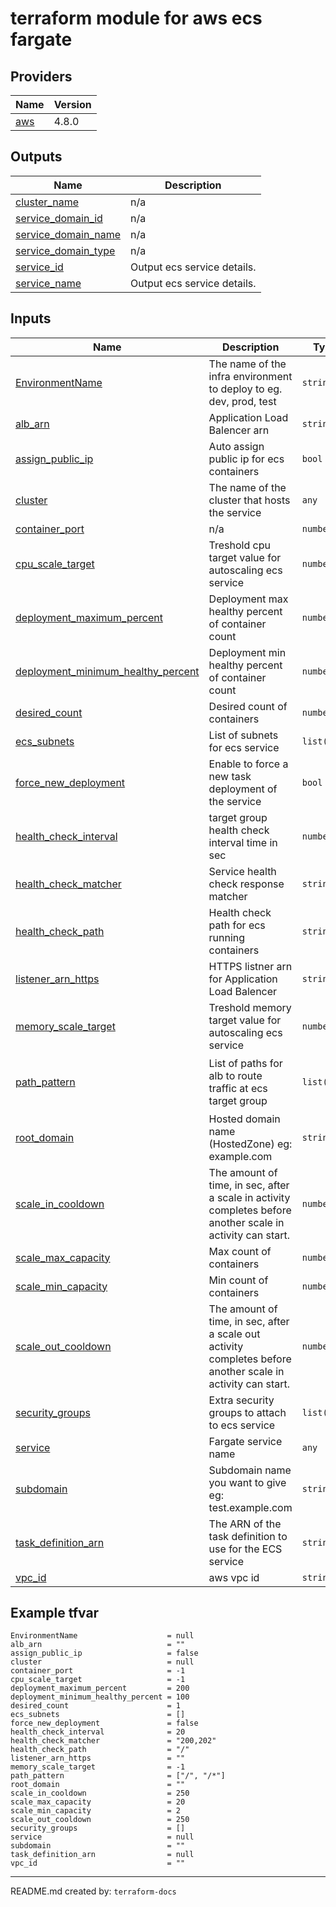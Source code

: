 <!-- BEGIN_TF_DOCS -->
# terraform module for aws ecs fargate

## Providers

| Name | Version |
|------|---------|
| <a name="provider_aws"></a> [aws](#provider\_aws) | 4.8.0 |

## Outputs

| Name | Description |
|------|-------------|
| <a name="output_cluster_name"></a> [cluster\_name](#output\_cluster\_name) | n/a |
| <a name="output_service_domain_id"></a> [service\_domain\_id](#output\_service\_domain\_id) | n/a |
| <a name="output_service_domain_name"></a> [service\_domain\_name](#output\_service\_domain\_name) | n/a |
| <a name="output_service_domain_type"></a> [service\_domain\_type](#output\_service\_domain\_type) | n/a |
| <a name="output_service_id"></a> [service\_id](#output\_service\_id) | Output ecs service details. |
| <a name="output_service_name"></a> [service\_name](#output\_service\_name) | Output ecs service details. |

## Inputs

| Name | Description | Type | Default | Required |
|------|-------------|------|---------|:--------:|
| <a name="input_EnvironmentName"></a> [EnvironmentName](#input\_EnvironmentName) | The name of the infra environment to deploy to eg. dev, prod, test | `string` | n/a | yes |
| <a name="input_alb_arn"></a> [alb\_arn](#input\_alb\_arn) | Application Load Balencer arn | `string` | `""` | no |
| <a name="input_assign_public_ip"></a> [assign\_public\_ip](#input\_assign\_public\_ip) | Auto assign public ip for ecs containers | `bool` | `false` | no |
| <a name="input_cluster"></a> [cluster](#input\_cluster) | The name of the cluster that hosts the service | `any` | n/a | yes |
| <a name="input_container_port"></a> [container\_port](#input\_container\_port) | n/a | `number` | `-1` | no |
| <a name="input_cpu_scale_target"></a> [cpu\_scale\_target](#input\_cpu\_scale\_target) | Treshold cpu target value for autoscaling ecs service | `number` | `-1` | no |
| <a name="input_deployment_maximum_percent"></a> [deployment\_maximum\_percent](#input\_deployment\_maximum\_percent) | Deployment max healthy percent of container count | `number` | `200` | no |
| <a name="input_deployment_minimum_healthy_percent"></a> [deployment\_minimum\_healthy\_percent](#input\_deployment\_minimum\_healthy\_percent) | Deployment min healthy percent of container count | `number` | `100` | no |
| <a name="input_desired_count"></a> [desired\_count](#input\_desired\_count) | Desired count of containers | `number` | `1` | no |
| <a name="input_ecs_subnets"></a> [ecs\_subnets](#input\_ecs\_subnets) | List of subnets for ecs service | `list(any)` | `[]` | no |
| <a name="input_force_new_deployment"></a> [force\_new\_deployment](#input\_force\_new\_deployment) | Enable to force a new task deployment of the service | `bool` | `false` | no |
| <a name="input_health_check_interval"></a> [health\_check\_interval](#input\_health\_check\_interval) | target group health check interval time in sec | `number` | `20` | no |
| <a name="input_health_check_matcher"></a> [health\_check\_matcher](#input\_health\_check\_matcher) | Service health check response matcher | `string` | `"200,202"` | no |
| <a name="input_health_check_path"></a> [health\_check\_path](#input\_health\_check\_path) | Health check path for ecs running containers | `string` | `"/"` | no |
| <a name="input_listener_arn_https"></a> [listener\_arn\_https](#input\_listener\_arn\_https) | HTTPS listner arn for Application Load Balencer | `string` | `""` | no |
| <a name="input_memory_scale_target"></a> [memory\_scale\_target](#input\_memory\_scale\_target) | Treshold memory target value for autoscaling ecs service | `number` | `-1` | no |
| <a name="input_path_pattern"></a> [path\_pattern](#input\_path\_pattern) | List of paths for alb to route traffic at ecs target group | `list(any)` | <pre>[<br>  "/",<br>  "/*"<br>]</pre> | no |
| <a name="input_root_domain"></a> [root\_domain](#input\_root\_domain) | Hosted domain name (HostedZone) eg: example.com | `string` | `""` | no |
| <a name="input_scale_in_cooldown"></a> [scale\_in\_cooldown](#input\_scale\_in\_cooldown) | The amount of time, in sec, after a scale in activity completes before another scale in activity can start. | `number` | `250` | no |
| <a name="input_scale_max_capacity"></a> [scale\_max\_capacity](#input\_scale\_max\_capacity) | Max count of containers | `number` | `20` | no |
| <a name="input_scale_min_capacity"></a> [scale\_min\_capacity](#input\_scale\_min\_capacity) | Min count of containers | `number` | `2` | no |
| <a name="input_scale_out_cooldown"></a> [scale\_out\_cooldown](#input\_scale\_out\_cooldown) | The amount of time, in sec, after a scale out activity completes before another scale in activity can start. | `number` | `250` | no |
| <a name="input_security_groups"></a> [security\_groups](#input\_security\_groups) | Extra security groups to attach to ecs service | `list(any)` | `[]` | no |
| <a name="input_service"></a> [service](#input\_service) | Fargate service name | `any` | n/a | yes |
| <a name="input_subdomain"></a> [subdomain](#input\_subdomain) | Subdomain name you want to give eg: test.example.com | `string` | `""` | no |
| <a name="input_task_definition_arn"></a> [task\_definition\_arn](#input\_task\_definition\_arn) | The ARN of the task definition to use for the ECS service | `string` | n/a | yes |
| <a name="input_vpc_id"></a> [vpc\_id](#input\_vpc\_id) | aws vpc id | `string` | `""` | no |

## Example tfvar

```hcl
EnvironmentName                    = null
alb_arn                            = ""
assign_public_ip                   = false
cluster                            = null
container_port                     = -1
cpu_scale_target                   = -1
deployment_maximum_percent         = 200
deployment_minimum_healthy_percent = 100
desired_count                      = 1
ecs_subnets                        = []
force_new_deployment               = false
health_check_interval              = 20
health_check_matcher               = "200,202"
health_check_path                  = "/"
listener_arn_https                 = ""
memory_scale_target                = -1
path_pattern                       = ["/", "/*"]
root_domain                        = ""
scale_in_cooldown                  = 250
scale_max_capacity                 = 20
scale_min_capacity                 = 2
scale_out_cooldown                 = 250
security_groups                    = []
service                            = null
subdomain                          = ""
task_definition_arn                = null
vpc_id                             = ""
```

---
README.md created by: `terraform-docs`
<!-- END_TF_DOCS -->